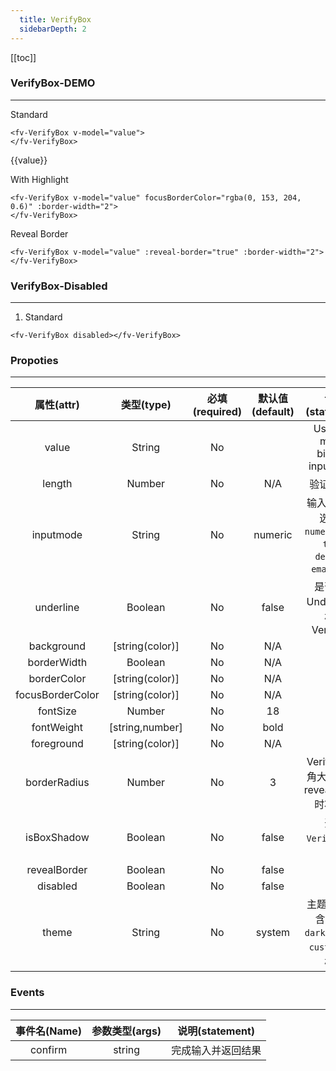 ```yaml
---
  title: VerifyBox
  sidebarDepth: 2
---
```

  
[[toc]]

### VerifyBox-DEMO
--- 

<script>
export default {
    data () {
        return {
            value: ""
        }
    }
}
</script>


<ClientOnly>


Standard


<ClientOnly>
<fv-VerifyBox v-model="value">
</fv-VerifyBox>
</ClientOnly>

```vue
<fv-VerifyBox v-model="value">
</fv-VerifyBox>
```

<p>{{value}}</p>


With Highlight


<ClientOnly>
<fv-VerifyBox v-model="value" focusBorderColor="rgba(0, 153, 204, 0.6)" :border-width="2">
</fv-VerifyBox>
</ClientOnly>

```vue
<fv-VerifyBox v-model="value" focusBorderColor="rgba(0, 153, 204, 0.6)" :border-width="2">
</fv-VerifyBox>
```

Reveal Border


<ClientOnly>
<fv-VerifyBox v-model="value" :reveal-border="true" :border-width="2">
</fv-VerifyBox>
</ClientOnly>

```vue
<fv-VerifyBox v-model="value" :reveal-border="true" :border-width="2">
</fv-VerifyBox>
```


### VerifyBox-Disabled
---
1. Standard


<ClientOnly>
<fv-VerifyBox disabled></fv-VerifyBox>
</ClientOnly>

```vue
<fv-VerifyBox disabled></fv-VerifyBox>
```


</ClientOnly>


### Propoties
---
|    属性(attr)    |   类型(type)    | 必填(required) | 默认值(default) |                            说明(statement)                            |
|:----------------:|:---------------:|:--------------:|:---------------:|:---------------------------------------------------------------------:|
|      value       |     String      |       No       |                 |                   Using v-model binding input value                   |
|      length      |     Number      |       No       |       N/A       |                              验证码长度                               |
|    inputmode     |     String      |       No       |     numeric     | 输入模式, 可选值为`numeric`, `tel`, `text`, `decimal`, `email`, `url` |
|    underline     |     Boolean     |       No       |      false      |                   是否开启Underline风格的VerifyBox                    |
|    background    | [string(color)] |       No       |       N/A       |                                                                       |
|   borderWidth    |     Boolean     |       No       |       N/A       |                                                                       |
|   borderColor    | [string(color)] |       No       |       N/A       |                                                                       |
| focusBorderColor | [string(color)] |       No       |       N/A       |                                                                       |
|     fontSize     |     Number      |       No       |       18        |                                                                       |
|    fontWeight    | [string,number] |       No       |      bold       |                                                                       |
|    foreground    | [string(color)] |       No       |       N/A       |                                                                       |
|   borderRadius   |     Number      |       No       |        3        |              VerifyBox圆角大小, 启用revealBorder时将失效              |
|   isBoxShadow    |     Boolean     |       No       |      false      |                          开启`VerifyBox`阴影                          |
|   revealBorder   |     Boolean     |       No       |      false      |                                                                       |
|     disabled     |     Boolean     |       No       |      false      |                                                                       |
|      theme       |     String      |       No       |     system      |       主题样式, 包含`light`, `dark`, `system`, `custom`几种样式       |

### Events
---
| 事件名(Name) | 参数类型(args) |  说明(statement)   |
|:------------:|:--------------:|:------------------:|
|   confirm    |     string     | 完成输入并返回结果 |

